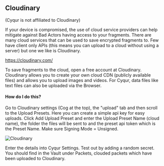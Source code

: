 ## Cloudinary

(Cyqur is not affiliated to Cloudinary)

If your device is compromised, the use of cloud service providers can help mitigate against Bad Actors having access to your fragments. There are many cloud services that can be used to save encrypted fragments to. Few have client only APIs (this means you can upload to a cloud without using a server) but one we like is Cloudinary.

https://cloudinary.com/

To save fragments to the cloud, open a free account at Cloudinary. Cloudinary allows you to create your own cloud CDN (publicly available files) and allows you to upload images and videos. For Cyqur, data files like text files can also be uploaded via the Browser.

#### How do I do this?

Go to Cloudinary settings (Cog at the top), the "upload" tab and then scroll to the Upload Presets. Here you can create a simple api key for easy uploads. Click Add Upload Preset and enter the Upload Preset Name (cloud name), the folder the files will be sent to and the preset api token which is the Preset Name. Make sure Signing Mode = Unsigned.

![Cloudinary](/images/cloudinary.png)

Enter the details into Cyqur Settings. Test out by adding a random secret. You should find in the Vault under Packets, clouded packets which have been uploaded to Cloudinary.